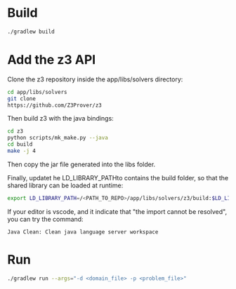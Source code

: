 # Build

```bash
./gradlew build
```

# Add the z3 API

Clone the z3 repository inside the app/libs/solvers directory:

```bash
cd app/libs/solvers
git clone 
https://github.com/Z3Prover/z3
```

Then build z3 with the java bindings:

```bash
cd z3
python scripts/mk_make.py --java
cd build
make -j 4
```

Then copy the jar file generated into the libs folder.

Finally, updatet he LD_LIBRARY_PATHto contains the build folder, so that the shared library can be loaded at runtime:

```bash
export LD_LIBRARY_PATH=/<PATH_TO_REPO>/app/libs/solvers/z3/build:$LD_LIBRARY_PATH
```

If your editor is vscode, and it indicate that "the import cannot be resolved", you can try the command:
```
Java Clean: Clean java language server workspace
```

# Run 

```bash
./gradlew run --args="-d <domain_file> -p <problem_file>"
```